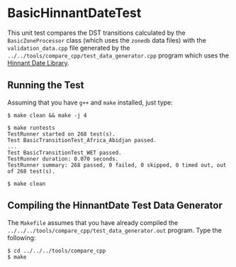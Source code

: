 # BasicHinnantDateTest

This unit test compares the DST transitions calculated by the
`BasicZoneProcessor` class (which uses the `zonedb` data files) with the
`validation_data.cpp` file generated by the
`../../tools/compare_cpp/test_data_generator.cpp` program which uses the
[Hinnant Date Library](https://github.com/HowardHinnant/date).

## Running the Test

Assuming that you have `g++` and `make` installed, just type:
```
$ make clean && make -j 4

$ make runtests
TestRunner started on 268 test(s).
Test BasicTransitionTest_Africa_Abidjan passed.
...
Test BasicTransitionTest_WET passed.
TestRunner duration: 0.070 seconds.
TestRunner summary: 268 passed, 0 failed, 0 skipped, 0 timed out, out of 268 test(s).

$ make clean
```

## Compiling the HinnantDate Test Data Generator

The `Makefile` assumes that you have already compiled the
`../../../tools/compare_cpp/test_data_generator.out` program. Type the
following:

```
$ cd ../../../tools/compare_cpp
$ make
```
